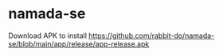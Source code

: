 # namada-se
Download APK to install
https://github.com/rabbit-do/namada-se/blob/main/app/release/app-release.apk